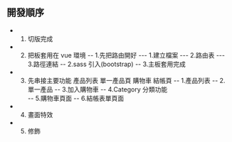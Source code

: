## 開發順序

- 1. 切版完成
- 2. 把板套用在 vue 環境
--    1.先把路由開好
---     1.建立檔案
---     2.路由表
---     3.路徑連結
--    2.sass 引入(bootstrap)
--    3.主板套用完成    
- 3. 先串接主要功能 產品列表 單一產品頁 購物車 結帳頁
--    1.產品列表
--    2.單一產品
--    3.加入購物車
--    4.Category 分類功能  
--    5.購物車頁面
--    6.結帳表單頁面
- 4. 畫面特效
- 5. 修飾